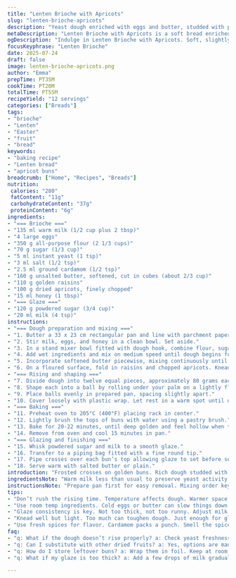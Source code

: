 ```yaml
---
title: "Lenten Brioche with Apricots"
slug: "lenten-brioche-apricots"
description: "Yeast dough enriched with eggs and butter, studded with plump golden raisins and chopped dried apricots. A soft, slightly sweet bread shaped into 12 individual buns, risen until puffed and baked until golden brown. A simple sugar glaze with a touch of milk piped in crosses on top, adding a subtle finish. A slight cinnamon aroma in the dough, balanced sweetness, and chewy dried fruit bits throughout. Yeast fermentation takes time but yields airy texture. Serve warm with butter or plain. Adapted from a classic brioche for Lenten celebrations. Minor ingredient swap: honey replaces half the sugar and cardamom replaces cinnamon for an aromatic twist."
metaDescription: "Lenten Brioche with Apricots is a soft bread enriched with fruit. Golden buns topped with a simple glaze for a delightful treat."
ogDescription: "Indulge in Lenten Brioche with Apricots. Soft, slightly sweet with a fragrant twist. Perfect for warm servings with or without butter."
focusKeyphrase: "Lenten Brioche"
date: 2025-07-24
draft: false
image: lenten-brioche-apricots.png
author: "Emma"
prepTime: PT35M
cookTime: PT20M
totalTime: PT55M
recipeYield: "12 servings"
categories: ["Breads"]
tags:
- "brioche"
- "Lenten"
- "Easter"
- "fruit"
- "bread"
keywords:
- "baking recipe"
- "Lenten bread"
- "apricot buns"
breadcrumb: ["Home", "Recipes", "Breads"]
nutrition: 
 calories: "280"
 fatContent: "11g"
 carbohydrateContent: "37g"
 proteinContent: "6g"
ingredients:
- "=== Brioche ==="
- "135 ml warm milk (1/2 cup plus 2 tbsp)"
- "4 large eggs"
- "350 g all-purpose flour (2 1/3 cups)"
- "70 g sugar (1/3 cup)"
- "5 ml instant yeast (1 tsp)"
- "3 ml salt (1/2 tsp)"
- "2.5 ml ground cardamom (1/2 tsp)"
- "160 g unsalted butter, softened, cut in cubes (about 2/3 cup)"
- "110 g golden raisins"
- "100 g dried apricots, finely chopped"
- "15 ml honey (1 tbsp)"
- "=== Glaze ==="
- "120 g powdered sugar (3/4 cup)"
- "20 ml milk (4 tsp)"
instructions:
- "=== Dough preparation and mixing ==="
- "1. Butter a 33 x 23 cm rectangular pan and line with parchment paper, leaving edges overhang."
- "2. Stir milk, eggs, and honey in a clean bowl. Set aside."
- "3. In a stand mixer bowl fitted with dough hook, combine flour, sugar, yeast, salt, cardamom. Mix dry ingredients briefly."
- "4. Add wet ingredients and mix on medium speed until dough begins forming, about 2 minutes."
- "5. Incorporate softened butter piecewise, mixing continuously until fully integrated, about 6 minutes. The dough should be shiny and elastic."
- "6. On a floured surface, fold in raisins and chopped apricots. Knead gently 1 minute to distribute evenly."
- "=== Rising and shaping ==="
- "7. Divide dough into twelve equal pieces, approximately 80 grams each."
- "8. Shape each into a ball by rolling under your palm on a lightly floured surface."
- "9. Place balls evenly in prepared pan, spacing slightly apart."
- "10. Cover loosely with plastic wrap. Let rest in a warm spot until dough doubles in size and buns touch, about 2 hours 15 minutes. Timing may vary with room temperature."
- "=== Baking ==="
- "11. Preheat oven to 205°C (400°F) placing rack in center."
- "12. Lightly brush the tops of buns with water using a pastry brush."
- "13. Bake for 20-22 minutes, until deep golden and feel hollow when tapped."
- "14. Remove from oven and cool 15 minutes in pan."
- "=== Glazing and finishing ==="
- "15. Whisk powdered sugar and milk to a smooth glaze."
- "16. Transfer to a piping bag fitted with a fine round tip."
- "17. Pipe crosses over each bun’s top allowing glaze to set before serving."
- "18. Serve warm with salted butter or plain."
introduction: "Frosted crosses on golden buns. Rich dough studded with fruit, lightly spiced. This variant takes the traditional Lenten brioche but swaps half sugar for honey for a subtle floral note, swaps cinnamon for cardamom — fragrant, slightly citrusy. Dough feels sticky — keep dusting flour sparingly, no tough cracking crust wanted. Raisins swell during rising, apricots soften yet hold shape. Time matters. Not hurrying rise gives air and flavor. Buns snug together, baking glimmer. Warm, with cow’s butter melting. Simple glaze adds sweet sheen and marks shape. Pieces to tear apart, not too dense, not too crumbly. Dessert and bread. Break fasting nicely. Satisfying yet light."
ingredientsNote: "Warm milk less than usual to preserve yeast activity but avoid scalding eggs. Honey added partly instead of sugar for moisture-retaining sweetness and slight complexity, works with yeast well unless very active. Cardamom replaces cinnamon for a fragrant twist — powder fine, fresh ground preferred. Butter softened, not melted, to get silk smooth dough without oily spots. Flour slightly reduced from original to keep dough tender, helps hydration balance with honey. Raisins golden, fruity and plump, chopped apricots diced small for even distribution and bite contrast. Glaze thickens enough to pipe but softens over time. Adjust milk amount to get glaze consistency that holds shape but not stiff."
instructionsNote: "Prepare pan first for easy removal. Mixing order key: dry then wet, then butter added gradually for baker’s dough strength. Knead in mixer short but intense for gluten development. Finished dough shiny, barely sticky. Add fruit last with light knead, fruit distribution essential so not bunched or sparse. Rest and rise covered, room temp usually 2 to 2.5 hours, patience required for air and volume; dough doubles, buns join sides gently. Oven hot, rack central for even bake, brush water on top pre-bake to enhance crust color but not make soggy. Bake 20 to 22 minutes, check early last 5 to avoid burning. Cool not fully then glaze. Glaze applied via piping bag for neat defined crosses, classic Easter symbol. Serve warm; sets glaze but keeps bun tender inside. Leftovers store wrapped at room temp, gently reheat."
tips:
- "Don’t rush the rising time. Temperature affects dough. Warmer space helps, cooler slows down. Wait until doubled. It gives nice texture. Air pockets form well this way. Shape matters too."
- "Use room temp ingredients. Cold eggs or butter can slow things down. Yeast loves warmth. Check the milk too. Too hot kills yeast, too cold does nothing. Test before mixing. Let eggs sit out."
- "Glaze consistency is key. Not too thick, not too runny. Adjust milk by small amounts. Or add powdered sugar. Use a piping bag for clean crosses. Let them set before serving."
- "Knead well but light. Too much can toughen dough. Just enough for gluten. Look for a smooth and elastic texture. Avoid adding too much flour. It can make buns dense instead of fluffy."
- "Use fresh spices for flavor. Cardamom packs a punch. Smell the spice before using. Old spices lose aroma, flavor fades. Keep them sealed and cool. Fresh means better flavor in the end."
faq:
- "q: What if the dough doesn’t rise properly? a: Check yeast freshness. Old yeast fails. It should bubble in warm water. If nothing, start over. Temperature matters again. Too cold is slow."
- "q: Can I substitute with other dried fruits? a: Yes, options are many. Use cranberries, or figs instead of apricots. Balance flavors for mixing though. Each gives a different result."
- "q: How do I store leftover buns? a: Wrap them in foil. Keep at room temperature. They last a few days. For longer, freeze them. Thaw slowly before reheating. Keeps flavor intact."
- "q: What if my glaze is too thick? a: Add a few drops of milk gradually. It’ll help thin out. Mix until smooth but thick. If too runny, more sugar fixes it. Adjust slowly."

---
```

